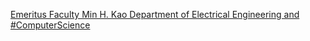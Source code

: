 [Emeritus Faculty   Min H. Kao Department of Electrical Engineering and #ComputerScience](https://qi.tc/qi/119481)
